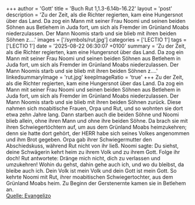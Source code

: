 +++
author = 'Gott'
title = 'Buch Rut 1,1.3-6.14b-16.22'
layout = 'post'
description = 'Zu der Zeit, als die Richter regierten, kam eine Hungersnot über das Land. Da zog ein Mann mit seiner Frau Noomi und seinen beiden Söhnen aus Betlehem in Juda fort, um sich als Fremder im Grünland Moabs niederzulassen. Der Mann Noomis starb und sie blieb mit ihren beiden Söhnen z....'
images = ['/symbols/rut.jpg']
categories = ['LECTIO 1']
tags = ['LECTIO 1']
date = '2025-08-22 06:30:07 +0100'
summary = 'Zu der Zeit, als die Richter regierten, kam eine Hungersnot über das Land. Da zog ein Mann mit seiner Frau Noomi und seinen beiden Söhnen aus Betlehem in Juda fort, um sich als Fremder im Grünland Moabs niederzulassen. Der Mann Noomis starb und sie blieb mit ihren beiden Söhnen z....'
linkedsummaryImage = 'rut.jpg'
keepImageRatio = 'true'
+++
Zu der Zeit, als die Richter regierten, kam eine Hungersnot über das Land. Da zog ein Mann mit seiner Frau Noomi und seinen beiden Söhnen aus Betlehem in Juda fort, um sich als Fremder im Grünland Moabs niederzulassen.
Der Mann Noomis starb und sie blieb mit ihren beiden Söhnen zurück.<!--more-->
Diese nahmen sich moabitische Frauen, Orpa und Rut, und so wohnten sie dort etwa zehn Jahre lang.
Dann starben auch die beiden Söhne und Noomi blieb allein, ohne ihren Mann und ohne ihre beiden Söhne.
Da brach sie mit ihren Schwiegertöchtern auf, um aus dem Grünland Moabs heimzukehren; denn sie hatte dort gehört, der HERR habe sich seines Volkes angenommen und ihm Brot gegeben.
Orpa gab ihrer Schwiegermutter den Abschiedskuss, während Rut nicht von ihr ließ.
Noomi sagte: Du siehst, deine Schwägerin kehrt heim zu ihrem Volk und zu ihrem Gott. Folge ihr doch!
Rut antwortete: Dränge mich nicht, dich zu verlassen und umzukehren! Wohin du gehst, dahin gehe auch ich, und wo du bleibst, da bleibe auch ich. Dein Volk ist mein Volk und dein Gott ist mein Gott.
So kehrte Noomi mit Rut, ihrer moabitischen Schwiegertochter, aus dem Grünland Moabs heim. Zu Beginn der Gerstenernte kamen sie in Betlehem an.<br> [Quelle: Evangelizo](https://evangeliumtagfuertag.org/DE/gospel)